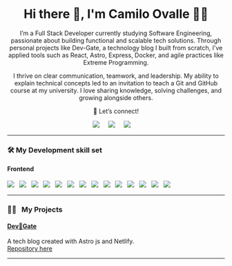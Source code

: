 <h1 align='center'>Hi there  👋, I'm Camilo Ovalle 🧑‍💻</h1>

<p align='center'>
I’m a Full Stack Developer currently studying Software Engineering, passionate about building functional and scalable tech solutions. Through personal projects like Dev-Gate, a technology blog I built from scratch, I’ve applied tools such as React, Astro, Express, Docker, and agile practices like Extreme Programming.
</p>
<p align='center'>
I thrive on clear communication, teamwork, and leadership. My ability to explain technical concepts led to an invitation to teach a Git and GitHub course at my university. I love sharing knowledge, solving challenges, and growing alongside others.
</p>
<p align='center'>
📩 Let’s connect!
</p>

<p align='center'>
  <a href="https://linkedin.com/in/camilo-ovalle"><img src="https://img.shields.io/badge/linkedin-%230077B5.svg?&style=for-the-badge&logo=linkedin&logoColor=white" /></a>&nbsp;&nbsp;&nbsp;&nbsp;
  <a href="https://api.whatsapp.com/send?phone=573192966892"><img src="https://img.shields.io/badge/WhatsApp-logo?style=for-the-badge&logo=whatsapp&logoColor=%23ffffff"/></a>&nbsp;&nbsp;&nbsp;&nbsp;
  <a href="mailto:camilo.enrique.ovalle@gmail.com?subject=Hola%20Camilo"><img src="https://img.shields.io/badge/gmail-%23D14836.svg?&style=for-the-badge&logo=gmail&logoColor=white" /></a>
  &nbsp;&nbsp;&nbsp;&nbsp;

</p>

<hr>

<h3>🛠️ My Development skill set</h3>

<h4>Frontend</h4>
<p >
  <img src="https://img.shields.io/badge/html5%20-%23e34f26.svg?&style=for-the-badge&logo=html5&logoColor=white" />&nbsp;&nbsp;
  <img src="https://img.shields.io/badge/css3%20-%231572B6.svg?&style=for-the-badge&logo=css3&logoColor=white" />&nbsp;&nbsp;
  <img src="https://img.shields.io/badge/javascript%20-%23F7DF1E.svg?&style=for-the-badge&logo=javascript&logoColor=white" />&nbsp;&nbsp;
  <img src="https://img.shields.io/badge/react%20-%2361DAFB.svg?&style=for-the-badge&logo=react&logoColor=white" />&nbsp;&nbsp;
  <img src="https://img.shields.io/badge/node.js%20-%23339933.svg?&style=for-the-badge&logo=node.js&logoColor=white" />&nbsp;&nbsp;
  <img src="https://img.shields.io/badge/express%20-%23339933.svg?&style=for-the-badge&logo=express&logoColor=white" />&nbsp;&nbsp;
  <img src="https://img.shields.io/badge/git%20-%23F05133.svg?&style=for-the-badge&logo=git&logoColor=white" />&nbsp;&nbsp;
  <img src="https://img.shields.io/badge/mysql%20-%23016B93.svg?&style=for-the-badge&logo=mysql&logoColor=white" />&nbsp;&nbsp;
  <img src="https://img.shields.io/badge/Linux-logo?style=for-the-badge&logo=ubuntu&logoColor=white&color=orange"/>&nbsp;&nbsp;
  <img src="https://img.shields.io/badge/Astro-logo?style=for-the-badge&logo=Astro&logoColor=orange&color=gray"/>&nbsp;&nbsp;
  <img src="https://img.shields.io/badge/github%20-%23000.svg?&style=for-the-badge&logo=github&logoColor=white" />&nbsp;&nbsp;
  <img src="https://img.shields.io/badge/mongodb%20-%2358aa50.svg?&style=for-the-badge&logo=mongodb&logoColor=white" />&nbsp;&nbsp;
  <img src="https://img.shields.io/badge/docker%20-%232496ED.svg?&style=for-the-badge&logo=docker&logoColor=white" />&nbsp;&nbsp;
  <img src="https://img.shields.io/badge/Tailwind-logo?style=for-the-badge&logo=tailwindcss&logoColor=white&color=%230ea5e9"/>&nbsp;&nbsp;
</p>

<hr>

<h3>👨‍💻&nbsp;&nbsp;&nbsp;My Projects</h3>

<h4><a href="https://dev-gate.netlify.app/">Dev🚀Gate</a></h4>
<p>A tech blog created with Astro js and Netlify.<br>
<a href="https://github.com/Camilo-ovalle/Qurious-Blog.git">Repository here</a></p>

<hr>
